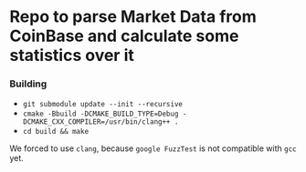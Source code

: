 # Repo to parse Market Data from CoinBase and calculate some statistics over it

### Building
- `git submodule update --init --recursive`
- `cmake -Bbuild -DCMAKE_BUILD_TYPE=Debug -DCMAKE_CXX_COMPILER=/usr/bin/clang++ .`
- `cd build && make`

We forced to use `clang`, because `google FuzzTest` is not compatible with `gcc` yet.

